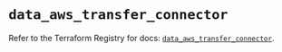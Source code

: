 # `data_aws_transfer_connector`

Refer to the Terraform Registry for docs: [`data_aws_transfer_connector`](https://registry.terraform.io/providers/hashicorp/aws/6.6.0/docs/data-sources/transfer_connector).
